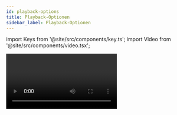 ```yaml
---
id: playback-options
title: Playback-Optionen
sidebar_label: Playback-Optionen
---
```


import Keys from '@site/src/components/key.ts';
import Video from '@site/src/components/video.tsx';

<Video videoId="Dz_lWDHukxo" title="Playback Options" />

Zum Einstellen der Optionen eines Cues, einer Cueliste oder eines
Chasers drücken Sie <Keys.SoftKey>Options</Keys.SoftKey> im Hauptmenü oder die Taste <Keys.HardKey>Options</Keys.HardKey> und anschließend die **Auswahltaste** der entsprechenden Playbacks. Darauf werden 
alle verfügbaren Optionen übersichtlich in einem Fenster dargestellt(die Optionen können außerdem wie früher mit den Menütasten bearbeitet werden). 

Auch die Zeiten lassen sich hier einstellen (auf dem Reiter <Keys.SoftKey>Times</Keys.SoftKey> oder mit der Taste <Keys.HardKey>Times</Keys.HardKey>).

Alle verfügbaren Optionen sind auf verschiedene Reiter aufgeteilt. 
Ein Klick auf den Button <Keys.SoftKey>i</Keys.SoftKey> zeigt einen kurzen Hilfetext zu der jeweiligen
Option.

> Sollen die Optionen für mehrere Playbacks auf einmal angezeigt/geändert werden, so kann man einfach mehrere Playbacks auswählen. Dabei werden Optionen als aktiv angezeigt, sofern sie auf allen Playbacks gleich aktiviert sind; anderenfalls wird ein Sternchen angezeigt.

## Tab "Handle"

![Playback Options window for cue showing handle tab](/docs/images/Playback-Options-Handle-Tab.png)

### Handle Paging
Mit dieser Option lässt sich ein Playback 'fixieren',
so dass es unabhängig vom Wechsel der Seiten stets verfügbar bleibt.
Dies bietet sich an, wenn man ein paar allgemeine Cues hat, die auf
jeder Seite benötigt werden, ohne dass man diese extra kopieren muss.

Einstellung | Ergebnis
------|------
Unlocked | Voreinstellung, das Playback wird normal umgeschaltet.
Transparent Lock | Das Playback wird auf alle Seiten eingeblendet, auf denen nicht schon etwas anderes auf dem entsprechenden Regler programmiert ist.
Locked | Das Playback wird auf allen Seiten auf den gleichen Regler eingeblendet. Etwa dort bereits programmierte Cues etc. sind nicht erreichbar.

### Key Profile
Auswahl des [Tastenprofils/Key Profiles](../system-settings/key-profiles.md) 
für das Playback. 'Global' stellt etwa vorhandene einzelne Einstellungen auf 
den global gültigen Wert zurück.

## Tab "Playback"

![Playback Options showing playback tab](/docs/images/Playback-Options-Playback-Tab.png)

### Blind
Schaltet das jeweilige Playback in den **Blind**-Modus. Damit
erfolgt die Ausgabe nicht an die 'Live'-DMX-Ausgänge, sondern an den
Visualiser, *um Änderungen vornehmen zu können, ohne das aktuelle Bild zu
stören*.

### Cross Fade HTP
Sofern aktiviert, überschreiben HTP-Kanäle (Dimmer)
in diesem Playback die Informationen für diese Kanäle aus anderen
Playbacks, wobei die [Priorität](#priority) der Playbacks beachtet wird.
Normalerweise folgen Dimmerkanäle ja der HTP-Regel, d.h. der höhere Wert
wird ausgegeben. Doch mit dieser Option lassen sich Playbacks erstellen,
bei denen der zuletzt gesendete - auch niedrigere - Wert
berücksichtigt wird.

### Priority
Damit lässt sich das Verhalten bestimmen, wenn mehrere
aktive Cues gleichzeitig dieselben Geräte beeinflussen. Die Priorität
lässt sich zwischen **Low** (niedrig), **Normal** (normal), **High** (hoch),
&nbsp;**Programmer** (Programmierspeicher) und **Very High** (sehr hoch)
umschalten *('Programmer' ist gleichwertig mit der Priorität des
Programmierspeichers)*. Wird ein Gerät aktuell von einem Cues gesteuert,
und dann ein Cue mit gleicher oder höherer Priorität gestartet, so
übernimmt der neue Cue die Kontrolle. Hat hingegen der neue Cue eine
niedrigere Priorität, so erfolgt keine Änderung am Gerät.

Ein Anwendungsfall wäre etwa, wenn man mit sämtlichen Geräten ein
bestimmtes Bild programmiert hat und später entscheidet, ein paar Geräte
davon z.B. als Spot auf den Sänger zu verwenden. Setzt man nun die
Priorität des 'Spot'-Cues höher, so werden die dafür verwendeten Geräte
von den anderen Cues nicht beeinflusst.


> Priorisierung ist etwa hilfreich, wenn mit **Swop**-Tasten ein Strobe programmiert werden soll, das solange alle anderen Cues ausblendet. Wenn z.B. ein Positions-Shape läuft, so soll der natürlich nicht stoppen, da sonst ggf. alles ‚durcheinander' aussieht. Entsprechend empfiehlt es sich, das Playback mit dem Shape auf eine höhere Priorität zu setzen, so dass es vom Swop nicht ausgeblendet wird.

Wird manuell eine Palette aufgerufen, so haben deren Werte eine
höhere Priorität als Werte in Cues, außer in solchen mit der Priorität 'Very High'.

### Run On Startup
Ist dies eingeschaltet, so wird das Playback beim
Start des Pultes bzw. Laden der Show aktiviert. Dazu gehört die
Benutzereinstellung [Run Startup Playbacks](../system-settings/user-settings.md#general-allgemein) *(Vorgabewert: ein)*.

Sinnvoll z.B. für Festinstallationen, wenn beim Starten des Pultes direkt 
ein Grundlicht aktiviert werden soll.

Playbacks, die beim Start der Software automatisch starten, zeigen dies durch 
ein Einschalt-Symbol an. Im [Show-Verzeichnis](../titan-basics/show-library.md) 
gibt es einen Kontext-Button, um die automatisch aktivierten Playbacks anzuzeigen.

![Power On Playback](/docs/images/Power-On-Playback.png)

Außerdem kann es sinnvoll sein, eine Standard-Show zu festzulegen, die immer beim Start geladen wird. 
Damit wird vermieden, versehentlich eine falsche Show zu starten. Dafür gibt es im Disk-Menü den Punkt 
**Start Up Show**, siehe $$$[Setting a show to load on start up](../titan-basics/loading-and-saving-shows.md#setting-a-show-to-load-on-start-up).

## Tab "Times"

![Playback Options showing times tab](/docs/images/Playback-Options-Times-Tab.png)

### Delay In/Fade In/Fade Out 
Hier können die jeweiligen Zeiten
eingestellt werden. Das kann auch mit der <Keys.HardKey>Time</Keys.HardKey>-Taste erfolgen.

### Fixture Overlap
Mit Fixture Overlap - Geräte-Überlappung - werden Änderungen von einem 
Cue zum nächsten auf die einzelnen Fixtures nacheinander statt gleichzeitig 
angewendet. Genauer ist dies in [Einstellen von Überblendzeiten und Geräteversatz](../cues/cue-timing.md#einstellen-von-überblendzeiten-und-geräteversatz) erläutert.

### Flash Fade In / Flash Fade Out
Ein- und Ausfadezeit beim Flashen
per Flash-Taste. Vorgabewerte sind *'AsIn'* und *'AsOut'*, also die normalen
Ein-/Ausfadezeiten für den Cue. Hiermit lassen sich wenn gewünscht
andere Flash-Fadezeiten als Fadezeiten für den Fader einstellen.
*Voraussetzung dafür ist das [Tastenprofil/Key Profile](../system-settings/key-profiles.md) **Timed
Flash** &nbsp;*.

### Speed
Vorgabe-Tempo für Effekte in diesem Cue. Kann durch
entsprechende [Master](../running-the-show/playback-controls.md#speed--und-size-master) 
überschrieben werden.

## Tab "Fader"

![Playback Options showing fader tab](/docs/images/Playback-Options-Fader-Tab.png)

### Fader Mode

Bestimmt die genaue Arbeitsweise des Faders.

Einstellung | Ergebnis
------: | ------
**Mode 0** | die Kanäle blenden in der vorgegebenen Zeit über, die Ausblendzeit wird dabei ignoriert. Stehen die Zeiten auf '0', so werden HTP-Kanäle direkt mit dem Fader eingeblendet, während LTP-Kanäle 'hart' umschalten.
Mode 1 | die Kanäle blenden in der vorgegebenen Zeit ein, HTP Kanäle blenden in der vorgegebenen Ausblendzeit aus (LTP-Kanäle behalten ihre Werte). Stehen die Zeiten auf '0', so werden HTP-Kanäle direkt mit dem Fader eingeblendet, während LTP-Kanäle 'hart' umschalten..
Mode 2 | sowohl HTP- als auch LTP-Werte folgen dem Faderwert. *Sinnvoll z.B. zur Anwendung mit Pan und Tilt etwa auf einem Catwalk oder zur manuellen Steuerung der Farben bei RGB-Lampen.*
Mode 3 | Crossfade (Überblendung). Sämtliche Kanäle, einschließlich der Helligkeit, blenden zu den Einstellungen des neuen Cues über, alle anderen noch aktiven Cues werden ausgeblendet und deaktiviert. Wird eine anderer Cue wieder benötigt, so bringen Sie dessen Regler auf '0' und dann wieder auf den gewünschten Wert. *Sinnvoll z.B. für eine Präsentationsstimmung, mit der alle anderen Playbacks ausgefadet werden.*

Die gleiche Einstellung wie im [<Keys.SoftKey>Edit Times</Keys.SoftKey>](./cue-timing.md#fade-modes)-Menu.

<Video videoId="2fwM5S8nX3k" title="Playback Modes" />

### Curve
Bestimmt den Verlauf der Änderungen der Attribute, wenn der
Cue eingeblendet wird. Die verschiedenen Kurven sind [Curves](../system-settings/curves.md) näher beschrieben.

### Kill Point
Legt fest, wann der Cue released wird und die LTP-Attribute zum vorigen Wert zurückkehren. Normalerweise erfolgt das, 
wenn alle Fadezeiten abgelaufen sind, so dass keine Änderung erfolgt, bevor der Dimmer aus ist.

Einstellung | Ergebnis
------: | ------
**Fade Out Complete** | Cue wird deaktiviert, sobald alle Fadezeiten vorbei sind.
Fader at 0 | Cue wird deaktiviert, sobald der Fader auf 0 ist.

## Tab "Effects"

![Playback Options showing effects tab](/docs/images/Playback-Options-Effects-Tab.png)

### Effect Speed Multiplier
Damit lässt sich die Geschwindigkeit vervielfachen/teilen. Das bietet sich 
besonders an, wenn man mehrere Chaser/Effekte gleichzeitig anwendet.

### Shape & Effect Speed
Bestimmt, ob der Fader Einfluss auf das Tempo
von Shapes auf diesem Playback hat. Steht dies auf <Keys.SoftKey>On Fader</Keys.SoftKey>, so kann
das Tempo von 0 bis zur programmierten Geschwindigkeit stufenlos
verändert werden. Mit dem Multiplier (s.o.) lassen sich auch höhere
Geschwindigkeiten erzielen.

> Haben Sie einen Cue, der nur Shapes enthält, um diese zu anderen Cues dazuzumischen, so empfiehlt es sich, für diesen die Einstellung <Keys.SoftKey>Size on Fader</Keys.SoftKey> vorzunehmen sowie einen [Speed Master](../running-the-show/playback-controls.md#speed--und-size-master) zu verwenden. Damit lässt sich dann flexibel und unabhängig die Größe und die Geschwindigkeit des Shapes live verändern.

### Shape Behaviour
Steuert das Verhalten von Shapes und Keyframe-Shapes in diesem Playback:

Einstellung | Ergebnis
------: | ------
Global | Es gelten die globalen [Benutzereinstellungen](../system-settings/user-settings.md#shape-behaviour)
Overlay | der Shape läuft unabhängig von etwaigen Attribut-Änderungen
LTP | Attributänderungen beenden den Shape auf den jeweiligen Attributen

### Shape Size
Bestimmt, ob der Fader Einfluss auf die Größe von Shapes
auf diesem Playback hat:

Einstellung | Ergebnis
------: | ------
Fixed | keine Auswirkung, nur fest programmierte Werte
Fader | die Größe aller hier programmierten Shapes wird vom Fader gesteuert
HTP Fader | nur die Größe von Dimmer-Shapes wird durch den Fader gesteuert

### Size Source
Zuordnung eines [Size Masters](../running-the-show/playback-controls.md#speed--und-size-master)
für enthaltene Shapes.

### Speed Source
Bestimmt einen [Speed Master](../running-the-show/playback-controls.md#speed--und-size-master), 
der enthaltene Shapes steuert.

## Tab "Release"

![Playback Options showing release tab](/docs/images/Playback-Options-Release-Tab.png)

### Release Mask
Bestimmt die freizugebenden Attribute, die damit auf
den Status vor Abruf des Cues zurückgesetzt werden, sobald der aktuelle
beendet/ausgeblendet wird (Fader auf 0). Ebenso lassen sich dazu die
Attribut-Tasten benutzen.

Normalerweise bleiben Werte von LTP-Kanälen erhalten, auch wenn der Cue
deaktiviert wird. Mitunter ist dies aber nicht gewünscht, z.B. bei einem
Strobe-Cue.

Klicken Sie auf den <Keys.ContextKey>Global</Keys.ContextKey> Button, um auf <Keys.ContextKey>Local</Keys.ContextKey> 
umzuschalten, und wählen Sie dann die gewünschten Attribute aus (mit den Menütasten oder den Buttons der 
Attributgruppen).

'Global' verwendet die [Globale Release-Maske](../cues/cue-playback.md#global-release-mask).

> Mit der Release-Maske lässt sich z.B. ein temporärer ('flashbarer') Strobe-Effekt programmieren. Stellen Sie **Mask** auf **Local** und **Intensity** auf **Include**. Wird nun das Playback deaktiviert, kehrt der Shutter zum vorigen Wert zurück, und das Strobe stoppt. 

Per [Tastenprofil/Key Profile](../system-settings/key-profiles.md) lässt sich eine der Tasten mit der Funktion ‚Release' belegen.

### Release Time
Zum Einstellen der Zeit für das Releasen; in dieser
Zeit werden die Attribute zum vorherigen Wert übergeblendet. Wird die
Zeit komplett gelöscht, so wechselt der Eintrag auf *Global* (die in den
[Benutzereinstellungen](../system-settings/user-settings.md) eingestellte [globale Release-Zeit](../system-settings/user-settings.md#master-release-time)).

